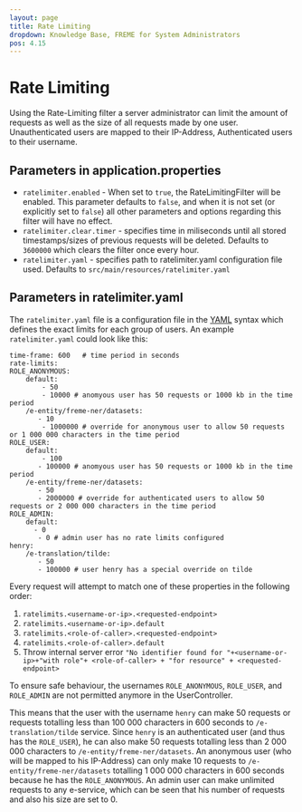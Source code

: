 ```yaml
---
layout: page
title: Rate Limiting
dropdown: Knowledge Base, FREME for System Administrators
pos: 4.15
---
```

# Rate Limiting
Using the Rate-Limiting filter a server administrator can limit the amount of requests as well as the size of all requests made by one user.
Unauthenticated users are mapped to their IP-Address, Authenticated users to their username.

## Parameters in application.properties

* `ratelimiter.enabled` - When set to `true`, the RateLimitingFilter will be enabled. This parameter defaults to `false`, and when it is not set (or explicitly set to `false`) all other parameters and options regarding this filter will have no effect.
* `ratelimiter.clear.timer` - specifies time in miliseconds until all stored timestamps/sizes of previous requests will be deleted. Defaults to `3600000` which clears the filter once every hour.
* `ratelimiter.yaml` - specifies path to ratelimiter.yaml configuration file used. Defaults to `src/main/resources/ratelimiter.yaml`

## Parameters in ratelimiter.yaml

The `ratelimiter.yaml` file is a configuration file in the [YAML](https://de.wikipedia.org/wiki/YAML) syntax which defines the exact limits for each group of users.
An example `ratelimiter.yaml` could look like this:

```
time-frame: 600   # time period in seconds
rate-limits:
ROLE_ANONYMOUS:
    default:
        - 50
        - 10000 # anomyous user has 50 requests or 1000 kb in the time period
    /e-entity/freme-ner/datasets:
       - 10
        - 1000000 # override for anonymous user to allow 50 requests or 1 000 000 characters in the time period
ROLE_USER:
    default:
        - 100
       - 100000 # anomyous user has 50 requests or 1000 kb in the time period
    /e-entity/freme-ner/datasets:
       - 50
       - 2000000 # override for authenticated users to allow 50 requests or 2 000 000 characters in the time period
ROLE_ADMIN:
    default:
      - 0
       - 0 # admin user has no rate limits configured
henry:
    /e-translation/tilde:
       - 50
       - 100000 # user henry has a special override on tilde
```

Every request will attempt to match one of these properties in the following order:

1. `ratelimits.<username-or-ip>.<requested-endpoint>`
2. `ratelimits.<username-or-ip>.default`
3. `ratelimits.<role-of-caller>.<requested-endpoint>`
4. `ratelimits.<role-of-caller>.default`
5. Throw internal server error `"No identifier found for "+<username-or-ip>+"with role"+ <role-of-caller> + "for resource" + <requested-endpoint>`

To ensure safe behaviour, the usernames `ROLE_ANONYMOUS`, `ROLE_USER`, and `ROLE_ADMIN` are not permitted anymore in the UserController.

This means that the user with the username `henry` can make 50 requests or requests totalling less than 100 000 characters in 600 seconds to `/e-translation/tilde` service. Since `henry` is an authenticated user (and thus has the `ROLE_USER`), he can also make 50 requests totalling less than 2 000 000 characters to `/e-entity/freme-ner/datasets`.
An anonymous user (who will be mapped to his IP-Address) can only make 10 requests to `/e-entity/freme-ner/datasets` totalling 1 000 000 characters in 600 seconds because he has the `ROLE_ANONYMOUS`.
An admin user can make unlimited requests to any e-service, which can be seen that his number of requests and also his size are set to 0.
